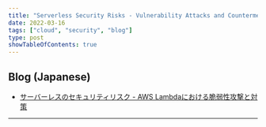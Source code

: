 ```yaml
---
title: "Serverless Security Risks - Vulnerability Attacks and Countermeasures in AWS Lambda"
date: 2022-03-16
tags: ["cloud", "security", "blog"]
type: post
showTableOfContents: true
---
```


## Blog (Japanese)
- [サーバーレスのセキュリティリスク - AWS Lambdaにおける脆弱性攻撃と対策](https://blog.flatt.tech/entry/lambda_and_serverless_security)

---

